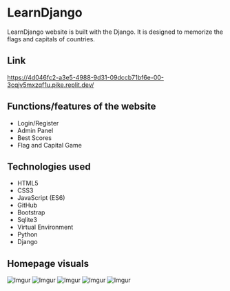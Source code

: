 # LearnDjango
 LearnDjango website is built with the Django. 
It is designed to memorize the flags and capitals of countries.

## Link
https://4d046fc2-a3e5-4988-9d31-09dccb71bf6e-00-3cqjv5mxzqf1u.pike.replit.dev/

## Functions/features of the website
* Login/Register
* Admin Panel
* Best Scores
* Flag and Capital Game


## Technologies used


* HTML5
* CSS3
* JavaScript (ES6)
* GitHub
* Bootstrap
* Sqlite3
* Virtual Environment
* Python
* Django
  
  




## Homepage visuals


![Imgur](https://i.imgur.com/M2reHDi.png)
![Imgur](https://i.imgur.com/SvYlPQH.png)
![Imgur](https://i.imgur.com/CvTRu5L.png)
![Imgur](https://i.imgur.com/mRjR50O.png)
![Imgur](https://i.imgur.com/ylySkST.png)
